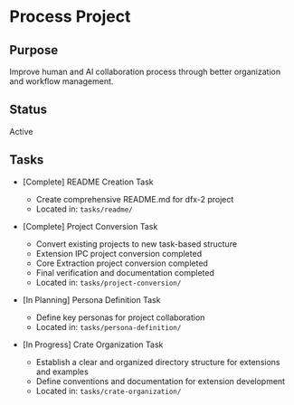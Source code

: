 # Process Project

## Purpose

Improve human and AI collaboration process through better organization and workflow management.

## Status

Active

## Tasks

- [Complete] README Creation Task

  - Create comprehensive README.md for dfx-2 project
  - Located in: `tasks/readme/`

- [Complete] Project Conversion Task

  - Convert existing projects to new task-based structure
  - Extension IPC project conversion completed
  - Core Extraction project conversion completed
  - Final verification and documentation completed
  - Located in: `tasks/project-conversion/`

- [In Planning] Persona Definition Task

  - Define key personas for project collaboration
  - Located in: `tasks/persona-definition/`

- [In Progress] Crate Organization Task
  - Establish a clear and organized directory structure for extensions and examples
  - Define conventions and documentation for extension development
  - Located in: `tasks/crate-organization/`
